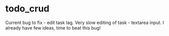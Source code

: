 
# todo_crud
Current bug to fix - edit task lag. Very slow editing of task - textarea input. I already have few ideas, time to beat this bug!

